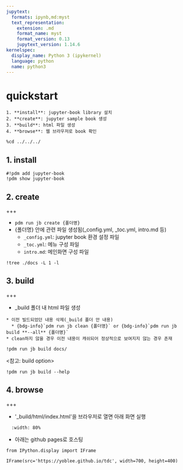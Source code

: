 ```yaml
---
jupytext:
  formats: ipynb,md:myst
  text_representation:
    extension: .md
    format_name: myst
    format_version: 0.13
    jupytext_version: 1.14.6
kernelspec:
  display_name: Python 3 (ipykernel)
  language: python
  name: python3
---
```


# quickstart

```{note}
1. **install**: jupyter-book library 설치
2. **create**: jupyter sample book 생성
3. **build**: html 파일 생성
4. **browse**: 웹 브라우저로 book 확인
```

```{code-cell} ipython3
%cd ../../../
```

## 1. install

```{code-cell} ipython3
#!pdm add jupyter-book
!pdm show jupyter-book
```

## 2. create

+++

* `pdm run jb create {폴더명}`
* {폴더명} 안에 관련 파일 생성됨(_config.yml, _toc.yml, intro.md 등)
  * `_config.yml`: jupyter book 환경 설정 파일
  * `_toc.yml`: 메뉴 구성 파일
  * `intro.md`: 메인화면 구성 파일

```{code-cell} ipython3
!tree ./docs -L 1 -l 
```

## 3. build

+++

* _build 폴더 내 html 파일 생성
```{tip}
* 이전 빌드되었던 내용 삭제(_build 폴더 안 내용)
  * {bdg-info}`pdm run jb clean {폴더명}` or {bdg-info}`pdm run jb build **--all** {폴더명}`
* clean하지 않을 경우 이전 내용이 캐쉬되어 정상적으로 보여지지 않는 경우 존재
```

```{code-cell} ipython3
!pdm run jb build docs/
```

<참고: build option>

```{code-cell} ipython3
!pdm run jb build --help
```

## 4. browse

+++

- '_build/html/index.html'을 브라우저로 열면 아래 화면 실행
```{figure} ./img/jb_02.png
  :width: 80%
```
- 아래는 github pages로 호스팅

```{code-cell} ipython3
from IPython.display import IFrame
```

```{code-cell} ipython3
IFrame(src='https://yoblee.github.io/tdc', width=700, height=400)
```

```{code-cell} ipython3

```

